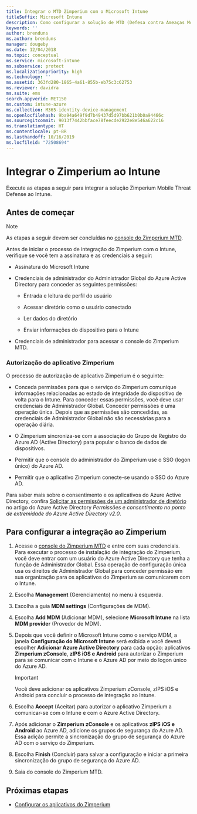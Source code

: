 ```yaml
---
title: Integrar o MTD Zimperium com o Microsoft Intune
titleSuffix: Microsoft Intune
description: Como configurar a solução de MTD (Defesa contra Ameaças Móveis) Zimperium com o Microsoft Intune para controlar o acesso de dispositivos móveis aos recursos corporativos.
keywords: ''
author: brenduns
ms.author: brenduns
manager: dougeby
ms.date: 12/04/2018
ms.topic: conceptual
ms.service: microsoft-intune
ms.subservice: protect
ms.localizationpriority: high
ms.technology: ''
ms.assetid: 363fd280-1865-4a61-855b-eb75c3c62753
ms.reviewer: davidra
ms.suite: ems
search.appverid: MET150
ms.custom: intune-azure
ms.collection: M365-identity-device-management
ms.openlocfilehash: 9ba94a649f9d7b49437d5d97bb621b0b0a94466c
ms.sourcegitcommit: 9013f7442bbface78feecde2922e8e546a622c16
ms.translationtype: HT
ms.contentlocale: pt-BR
ms.lasthandoff: 10/16/2019
ms.locfileid: "72508694"
---
```

# <a name="integrate-zimperium-with-intune"></a>Integrar o Zimperium ao Intune

Execute as etapas a seguir para integrar a solução Zimperium Mobile Threat Defense ao Intune.

## <a name="before-you-begin"></a>Antes de começar

> [!NOTE]
> As etapas a seguir devem ser concluídas no [console do Zimperium MTD](https://www.zimperium.com/platform).

Antes de iniciar o processo de integração do Zimperium com o Intune, verifique se você tem a assinatura e as credenciais a seguir:

- Assinatura do Microsoft Intune

- Credenciais de administrador do Administrador Global do Azure Active Directory para conceder as seguintes permissões:

  - Entrada e leitura de perfil do usuário

  - Acessar diretório como o usuário conectado

  - Ler dados do diretório

  - Enviar informações do dispositivo para o Intune

- Credenciais de administrador para acessar o console do Zimperium MTD.

### <a name="zimperium-app-authorization"></a>Autorização do aplicativo Zimperium

O processo de autorização de aplicativo Zimperium é o seguinte:

- Conceda permissões para que o serviço do Zimperium comunique informações relacionadas ao estado de integridade do dispositivo de volta para o Intune. Para conceder essas permissões, você deve usar credenciais de Administrador Global. Conceder permissões é uma operação única. Depois que as permissões são concedidas, as credenciais de Administrador Global não são necessárias para a operação diária.

- O Zimperium sincroniza-se com a associação do Grupo de Registro do Azure AD (Active Directory) para popular o banco de dados de dispositivos.

- Permitir que o console do administrador do Zimperium use o SSO (logon único) do Azure AD.

- Permitir que o aplicativo Zimperium conecte-se usando o SSO do Azure AD.

Para saber mais sobre o consentimento e os aplicativos do Azure Active Directory, confira [Solicitar as permissões de um administrador de diretório](https://docs.microsoft.com/azure/active-directory/develop/v2-permissions-and-consent#request-the-permissions-from-a-directory-admin) no artigo do Azure Active Directory *Permissões e consentimento no ponto de extremidade do Azure Active Directory v2.0*.


## <a name="to-set-up-zimperium-integration"></a>Para configurar a integração ao Zimperium

1. Acesse o [console do Zimperium MTD](https://www.zimperium.com/platform) e entre com suas credenciais. Para executar o processo de instalação de integração do Zimperium, você deve entrar com um usuário do Azure Active Directory que tenha a função de Administrador Global. Essa operação de configuração única usa os direitos de Administrador Global para conceder permissão em sua organização para os aplicativos do Zimperium se comunicarem com o Intune. 

2. Escolha **Management** (Gerenciamento) no menu à esquerda.

3. Escolha a guia **MDM settings** (Configurações de MDM).

4. Escolha **Add MDM** (Adicionar MDM), selecione **Microsoft Intune** na lista **MDM provider** (Provedor de MDM).

5. Depois que você definir o Microsoft Intune como o serviço MDM, a janela **Configuração do Microsoft Intune** será exibida e você deverá escolher **Adicionar Azure Active Directory** para cada opção: aplicativos **Zimperium zConsole**, **zIPS iOS e Android** para autorizar o Zimperium para se comunicar com o Intune e o Azure AD por meio do logon único do Azure AD.

    > [!IMPORTANT]  
    > Você deve adicionar os aplicativos Zimperium zConsole, zIPS iOS e Android para concluir o processo de integração ao Intune.

6. Escolha **Accept** (Aceitar) para autorizar o aplicativo Zimperium a comunicar-se com o Intune e com o Azure Active Directory.

7. Após adicionar o **Zimperium zConsole** e os aplicativos **zIPS iOS e Android** ao Azure AD, adicione os grupos de segurança do Azure AD. Essa adição permite a sincronização do grupo de segurança do Azure AD com o serviço do Zimperium.

8. Escolha **Finish** (Concluir) para salvar a configuração e iniciar a primeira sincronização do grupo de segurança do Azure AD.

9. Saia do console do Zimperium MTD.

## <a name="next-steps"></a>Próximas etapas

- [Configurar os aplicativos do Zimperium](mtd-apps-ios-app-configuration-policy-add-assign.md)

